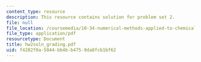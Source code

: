 ```yaml
---
content_type: resource
description: This resource contains solution for problem set 2.
file: null
file_location: /coursemedia/10-34-numerical-methods-applied-to-chemical-engineering-fall-2005/f4282f0a5044bb4bb4759da8fcb1bf62_hw2soln_grading.pdf
file_type: application/pdf
resourcetype: Document
title: hw2soln_grading.pdf
uid: f4282f0a-5044-bb4b-b475-9da8fcb1bf62
---
```

